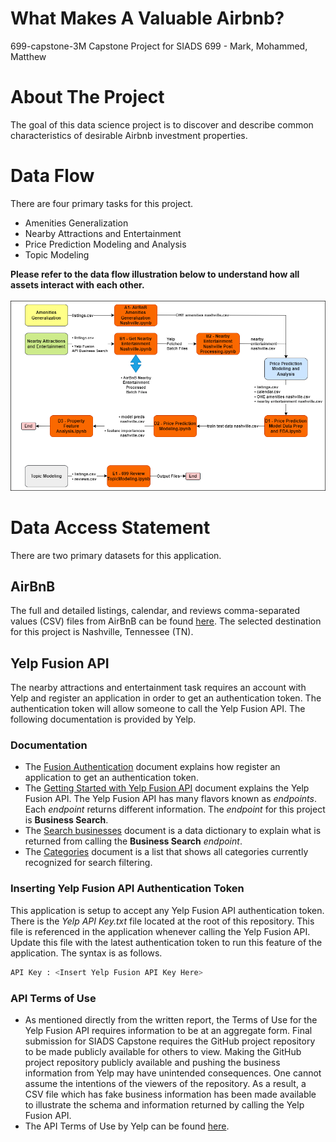 # What Makes A Valuable Airbnb?
699-capstone-3M
Capstone Project for SIADS 699 - Mark, Mohammed, Matthew

# About The Project
The goal of this data science project is to discover and describe common characteristics of desirable Airbnb investment properties. 

# Data Flow
There are four primary tasks for this project. 
* Amenities Generalization
* Nearby Attractions and Entertainment
* Price Prediction Modeling and Analysis
* Topic Modeling

**Please refer to the data flow illustration below to understand how all assets interact with each other.** 
<br></br>
![alt text](https://github.com/mohammedkibria/699-capstone-3M/blob/main/images/Data%20Flow%20Illustration%20Final.png)

# Data Access Statement
There are two primary datasets for this application. 
## AirBnB
The full and detailed listings, calendar, and reviews comma-separated values (CSV) files from AirBnB can be found [here](http://insideairbnb.com/get-the-data). The selected destination for this project is Nashville, Tennessee (TN).

## Yelp Fusion API
The nearby attractions and entertainment task requires an account with Yelp and register an application in order to get an authentication token. The authentication token will allow someone to call the Yelp Fusion API. The following documentation is provided by Yelp. 
### Documentation
* The [Fusion Authentication](https://docs.developer.yelp.com/docs/fusion-authentication) document explains how register an application to get an authentication token. 
* The [Getting Started with Yelp Fusion API](https://docs.developer.yelp.com/docs/fusion-intro) document explains the Yelp Fusion API. The Yelp Fusion API has many flavors known as *endpoints*. Each *endpoint* returns different information. The *endpoint* for this project is **Business Search**.
* The [Search businesses](https://docs.developer.yelp.com/reference/v3_business_search) document is a data dictionary to explain what is returned from calling the **Business Search** *endpoint*. 
* The [Categories](https://docs.developer.yelp.com/docs/resources-categories) document is a list that shows all categories currently recognized for search filtering.

### Inserting Yelp Fusion API Authentication Token
This application is setup to accept any Yelp Fusion API authentication token. There is the *Yelp API Key.txt* file located at the root of this repository. This file is referenced in the application whenever calling the Yelp Fusion API. Update this file with the latest authentication token to run this feature of the application. The syntax is as follows. 
```sh
API Key : <Insert Yelp Fusion API Key Here>
```

### API Terms of Use
* As mentioned directly from the written report, the Terms of Use for the Yelp Fusion API requires information to be at an aggregate form. Final submission for SIADS Capstone requires the GitHub project repository to be made publicly available for others to view. Making the GitHub project repository publicly available and pushing the business information from Yelp may have unintended consequences. One cannot assume the intentions of the viewers of the repository. As a result, a CSV file which has fake business information has been made available to illustrate the schema and information returned by calling the Yelp Fusion API.
* The API Terms of Use by Yelp can be found [here](https://www.yelp.com/developers/api_terms). 

<br></br>
